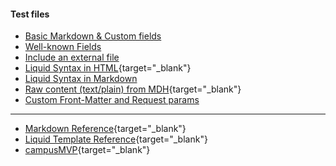 ﻿---
published: false
---
#### Test files
- [Basic Markdown & Custom fields](~/)
- [Well-known Fields](~/well-known-fields.md)
- [Include an external file](~/fpf.md)
- [Liquid Syntax in HTML](~/liquid.mdh){target="_blank"}
- [Liquid Syntax in Markdown](~/liquid.md)
- [Raw content (text/plain) from MDH](~/raw.mdh){target="_blank"}
- [Custom Front-Matter and Request params](~/customFMSrc.md?param1=1&s=Hi)

----
- [Markdown Reference](https://guides.github.com/features/mastering-markdown/){target="_blank"}
- [Liquid Template Reference](https://shopify.github.io/liquid/){target="_blank"}
- [campusMVP](https://www.campusmvp.es){target="_blank"}